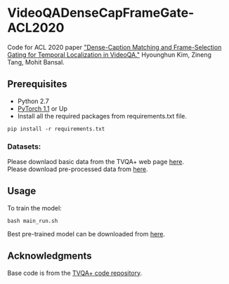# VideoQADenseCapFrameGate-ACL2020
Code for ACL 2020 paper ["Dense-Caption Matching and Frame-Selection Gating for Temporal Localization in VideoQA."](http://arxiv.org/abs/2005.06409) Hyounghun Kim, Zineng Tang, Mohit Bansal.


## Prerequisites

- Python 2.7
- [PyTorch 1.1](http://pytorch.org/) or Up
- Install all the required packages from requirements.txt file.
```
pip install -r requirements.txt
```
### Datasets:
Please downlaod basic data from the TVQA+ web page [here](http://tvqa.cs.unc.edu/download_tvqa_plus.html). <br>
Please download pre-processed data from [here](https://drive.google.com/drive/folders/1ddylfYf6XdqkapQzOxHTf5MGkpSIZpqI?usp=sharing).


## Usage

To train the model:
```
bash main_run.sh
```

Best pre-trained model can be downloaded from [here](https://drive.google.com/file/d/1XCGT9U7mu7rvb7xysck6jSiu6iXEMjAE/view?usp=sharing).

## Acknowledgments
Base code is from the [TVQA+ code repository](https://github.com/jayleicn/TVQAplus).
